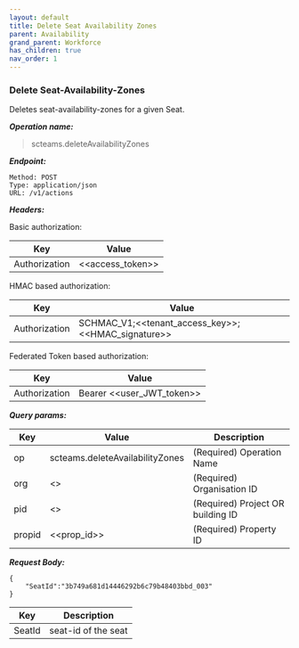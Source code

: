 ```yaml
---
layout: default
title: Delete Seat Availability Zones
parent: Availability
grand_parent: Workforce
has_children: true
nav_order: 1
---
```


### Delete Seat-Availability-Zones

Deletes seat-availability-zones for a given Seat.

***Operation name:***

> scteams.deleteAvailabilityZones

***Endpoint:***

```
Method: POST
Type: application/json
URL: /v1/actions
```

***Headers:***

Basic authorization:

|Key|Value|
|---|---|
|Authorization|<<access_token>>|


HMAC based authorization:

|Key|Value|
|---|---|
|Authorization|SCHMAC_V1;<<tenant_access_key>>;<<HMAC_signature>>|

Federated Token based authorization:

|Key|Value|
|---|---|
|Authorization|Bearer <<user_JWT_token>>|

***Query params:***

| Key | Value | Description |
| --- | ------|-------------|
| op | scteams.deleteAvailabilityZones | (Required) Operation Name |
| org | <<org>> | (Required) Organisation ID |
| pid | <<pid>> | (Required) Project OR building ID |
| propid | <<prop_id>> | (Required) Property ID |


***Request Body:***

```
{
    "SeatId":"3b749a681d14446292b6c79b48403bbd_003"
}
```

| Key | Description |
| --- |-----|
|SeatId|seat-id of the seat|